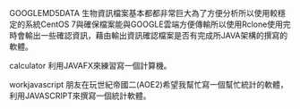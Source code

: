 GOOGLEMD5DATA
      生物資訊檔案基本都都非常巨大為了方便分析所以使用較穩定的系統CentOS 7與確保檔案能與GOOGLE雲端方便傳輸所以使用Rclone使用完時會輸出一些確認資訊，藉由輸出資訊確認檔案是否有完成所JAVA架構的撰寫的軟體。

calculator
       利用JAVAFX來練習寫一個計算機。

workjavascript
      朋友在玩世紀帝國二(AOE2)希望我幫忙寫一個幫忙統計的軟體，利用JAVASCRIPT來撰寫一個統計軟體。
